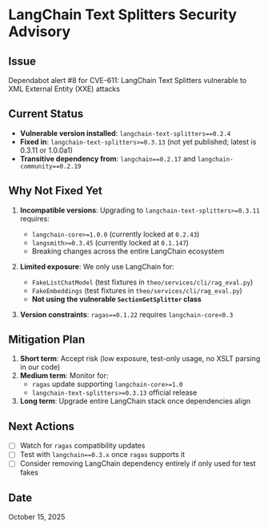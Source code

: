 # LangChain Text Splitters Security Advisory

## Issue
Dependabot alert #8 for CVE-611: LangChain Text Splitters vulnerable to XML External Entity (XXE) attacks

## Current Status
- **Vulnerable version installed**: `langchain-text-splitters==0.2.4`
- **Fixed in**: `langchain-text-splitters>=0.3.13` (not yet published; latest is 0.3.11 or 1.0.0a1)
- **Transitive dependency from**: `langchain==0.2.17` and `langchain-community==0.2.19`

## Why Not Fixed Yet
1. **Incompatible versions**: Upgrading to `langchain-text-splitters>=0.3.11` requires:
   - `langchain-core>=1.0.0` (currently locked at `0.2.43`)
   - `langsmith>=0.3.45` (currently locked at `0.1.147`)
   - Breaking changes across the entire LangChain ecosystem

2. **Limited exposure**: We only use LangChain for:
   - `FakeListChatModel` (test fixtures in `theo/services/cli/rag_eval.py`)
   - `FakeEmbeddings` (test fixtures in `theo/services/cli/rag_eval.py`)
   - **Not using the vulnerable `SectionGetSplitter` class**

3. **Version constraints**: `ragas==0.1.22` requires `langchain-core<0.3`

## Mitigation Plan
1. **Short term**: Accept risk (low exposure, test-only usage, no XSLT parsing in our code)
2. **Medium term**: Monitor for:
   - `ragas` update supporting `langchain-core>=1.0`
   - `langchain-text-splitters>=0.3.13` official release
3. **Long term**: Upgrade entire LangChain stack once dependencies align

## Next Actions
- [ ] Watch for `ragas` compatibility updates
- [ ] Test with `langchain==0.3.x` once `ragas` supports it
- [ ] Consider removing LangChain dependency entirely if only used for test fakes

## Date
October 15, 2025
